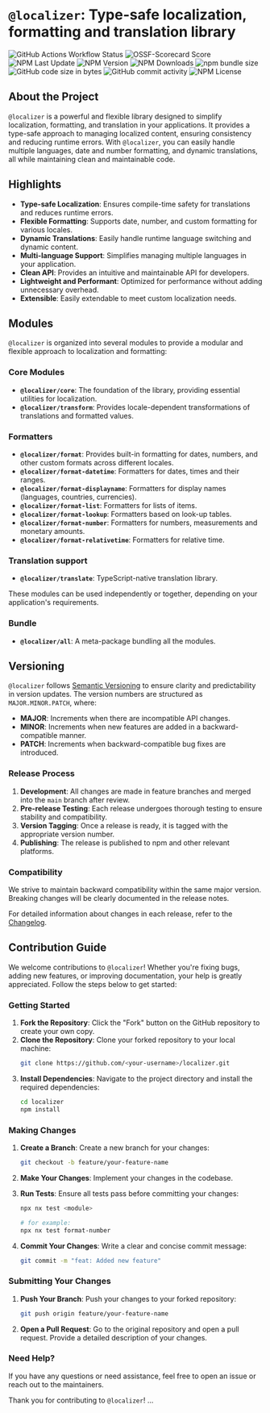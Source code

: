 # `@localizer`: Type-safe localization, formatting and translation library

![GitHub Actions Workflow Status](https://img.shields.io/github/actions/workflow/status/124c4a/localizer/ci-main.yml)
![OSSF-Scorecard Score](https://img.shields.io/ossf-scorecard/github.com/124c4a/localizer)
![NPM Last Update](https://img.shields.io/npm/last-update/%40localizer%2Fall)
![NPM Version](https://img.shields.io/npm/v/%40localizer%2Fall)
![NPM Downloads](https://img.shields.io/npm/dm/%40localizer%2Fcore)
![npm bundle size](https://img.shields.io/bundlephobia/min/%40localizer%2Fall)
![GitHub code size in bytes](https://img.shields.io/github/languages/code-size/124c4a/localizer)
![GitHub commit activity](https://img.shields.io/github/commit-activity/w/124c4a/localizer)
![NPM License](https://img.shields.io/npm/l/%40localizer%2Fall)

## About the Project

`@localizer` is a powerful and flexible library designed to simplify localization, formatting, and translation in your applications. It provides a type-safe approach to managing localized content, ensuring consistency and reducing runtime errors. With `@localizer`, you can easily handle multiple languages, date and number formatting, and dynamic translations, all while maintaining clean and maintainable code.

## Highlights

- **Type-safe Localization**: Ensures compile-time safety for translations and reduces runtime errors.
- **Flexible Formatting**: Supports date, number, and custom formatting for various locales.
- **Dynamic Translations**: Easily handle runtime language switching and dynamic content.
- **Multi-language Support**: Simplifies managing multiple languages in your application.
- **Clean API**: Provides an intuitive and maintainable API for developers.
- **Lightweight and Performant**: Optimized for performance without adding unnecessary overhead.
- **Extensible**: Easily extendable to meet custom localization needs.

## Modules

`@localizer` is organized into several modules to provide a modular and flexible approach to localization and formatting:

### Core Modules

- **`@localizer/core`**: The foundation of the library, providing essential utilities for localization.
- **`@localizer/transform`**: Provides locale-dependent transformations of translations and formatted values.

### Formatters

- **`@localizer/format`**: Provides built-in formatting for dates, numbers, and other custom formats across different locales.
- **`@localizer/format-datetime`**: Formatters for dates, times and their ranges.
- **`@localizer/format-displayname`**: Formatters for display names (languages, countries, currencies).
- **`@localizer/format-list`**: Formatters for lists of items.
- **`@localizer/format-lookup`**: Formatters based on look-up tables.
- **`@localizer/format-number`**: Formatters for numbers, measurements and monetary amounts.
- **`@localizer/format-relativetime`**: Formatters for relative time.

### Translation support

- **`@localizer/translate`**: TypeScript-native translation library.

These modules can be used independently or together, depending on your application's requirements.

### Bundle

- **`@localizer/all`**: A meta-package bundling all the modules.

## Versioning

`@localizer` follows [Semantic Versioning](https://semver.org/) to ensure clarity and predictability in version updates. The version numbers are structured as `MAJOR.MINOR.PATCH`, where:

- **MAJOR**: Increments when there are incompatible API changes.
- **MINOR**: Increments when new features are added in a backward-compatible manner.
- **PATCH**: Increments when backward-compatible bug fixes are introduced.

### Release Process

1. **Development**: All changes are made in feature branches and merged into the `main` branch after review.
2. **Pre-release Testing**: Each release undergoes thorough testing to ensure stability and compatibility.
3. **Version Tagging**: Once a release is ready, it is tagged with the appropriate version number.
4. **Publishing**: The release is published to npm and other relevant platforms.

### Compatibility

We strive to maintain backward compatibility within the same major version. Breaking changes will be clearly documented in the release notes.

For detailed information about changes in each release, refer to the [Changelog](CHANGELOG.md).

## Contribution Guide

We welcome contributions to `@localizer`! Whether you're fixing bugs, adding new features, or improving documentation, your help is greatly appreciated. Follow the steps below to get started:

### Getting Started

1. **Fork the Repository**: Click the "Fork" button on the GitHub repository to create your own copy.
2. **Clone the Repository**: Clone your forked repository to your local machine:
   ```bash
   git clone https://github.com/<your-username>/localizer.git
   ```
3. **Install Dependencies**: Navigate to the project directory and install the required dependencies:
   ```bash
   cd localizer
   npm install
   ```

### Making Changes

1. **Create a Branch**: Create a new branch for your changes:
   ```bash
   git checkout -b feature/your-feature-name
   ```
2. **Make Your Changes**: Implement your changes in the codebase.
3. **Run Tests**: Ensure all tests pass before committing your changes:

   ```bash
   npx nx test <module>

   # for example:
   npx nx test format-number
   ```

4. **Commit Your Changes**: Write a clear and concise commit message:
   ```bash
   git commit -m "feat: Added new feature"
   ```

### Submitting Your Changes

1. **Push Your Branch**: Push your changes to your forked repository:
   ```bash
   git push origin feature/your-feature-name
   ```
2. **Open a Pull Request**: Go to the original repository and open a pull request. Provide a detailed description of your changes.

### Need Help?

If you have any questions or need assistance, feel free to open an issue or reach out to the maintainers.

Thank you for contributing to `@localizer`!
...
